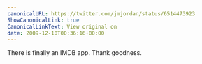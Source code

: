 ```yaml
---
canonicalURL: https://twitter.com/jmjordan/status/6514473923
ShowCanonicalLink: true
CanonicalLinkText: View original on
date: 2009-12-10T00:36:16+00:00
---
```

There is finally an IMDB app. Thank goodness.